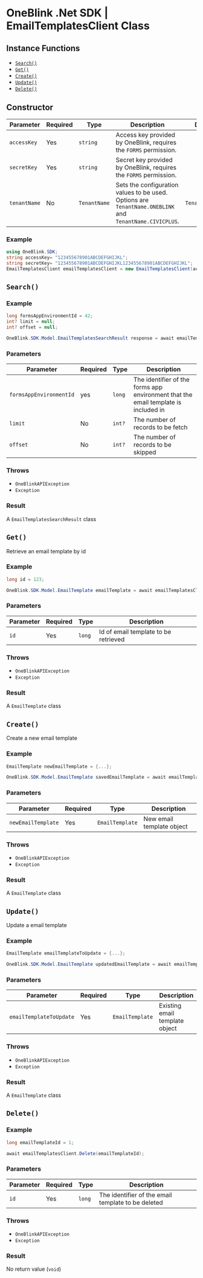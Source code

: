 # OneBlink .Net SDK | EmailTemplatesClient Class

## Instance Functions

-   [`Search()`](#search)
-   [`Get()`](#get)
-   [`Create()`](#create)
-   [`Update()`](#update)
-   [`Delete()`](#delete)

## Constructor

| Parameter    | Required | Type         | Description                                                                                             | Default Value         |
| ------------ | -------- | ------------ | ------------------------------------------------------------------------------------------------------- | --------------------- |
| `accessKey`  | Yes      | `string`     | Access key provided by OneBlink, requires the `FORMS` permission.                                       |                       |
| `secretKey`  | Yes      | `string`     | Secret key provided by OneBlink, requires the `FORMS` permission.                                       |                       |
| `tenantName` | No       | `TenantName` | Sets the configuration values to be used. Options are `TenantName.ONEBLINK` and `TenantName.CIVICPLUS`. | `TenantName.ONEBLINK` |

### Example

```c#
using OneBlink.SDK;
string accessKey= "123455678901ABCDEFGHIJKL";
string secretKey= "123455678901ABCDEFGHIJKL123455678901ABCDEFGHIJKL";
EmailTemplatesClient emailTemplatesClient = new EmailTemplatesClient(accessKey, secretKey);
```

## `Search()`

### Example

```c#
long formsAppEnvironmentId = 42;
int? limit = null;
int? offset = null;

OneBlink.SDK.Model.EmailTemplatesSearchResult response = await emailTemplatesClient.Search(formsAppEnvironmentId, limit, offset);
```

### Parameters

| Parameter               | Required | Type   | Description                                                                        |
| ----------------------- | -------- | ------ | ---------------------------------------------------------------------------------- |
| `formsAppEnvironmentId` | yes      | `long` | The identifier of the forms app environment that the email template is included in |
| `limit`                 | No       | `int?` | The number of records to be fetch                                                  |
| `offset`                | No       | `int?` | The number of records to be skipped                                                |

### Throws

-   `OneBlinkAPIException`
-   `Exception`

### Result

A `EmailTemplatesSearchResult` class

## `Get()`

Retrieve an email template by id

### Example

```c#
long id = 123;

OneBlink.SDK.Model.EmailTemplate emailTemplate = await emailTemplatesClient.Get(id);
```

### Parameters

| Parameter | Required | Type   | Description                          |
| --------- | -------- | ------ | ------------------------------------ |
| `id`      | Yes      | `long` | Id of email template to be retrieved |

### Throws

-   `OneBlinkAPIException`
-   `Exception`

### Result

A `EmailTemplate` class

## `Create()`

Create a new email template

### Example

```c#
EmailTemplate newEmailTemplate = {...};

OneBlink.SDK.Model.EmailTemplate savedEmailTemplate = await emailTemplatesClient.Create(newEmailTemplate);
```

### Parameters

| Parameter          | Required | Type            | Description               |
| ------------------ | -------- | --------------- | ------------------------- |
| `newEmailTemplate` | Yes      | `EmailTemplate` | New email template object |

### Throws

-   `OneBlinkAPIException`
-   `Exception`

### Result

A `EmailTemplate` class

## `Update()`

Update a email template

### Example

```c#
EmailTemplate emailTemplateToUpdate = {...};

OneBlink.SDK.Model.EmailTemplate updatedEmailTemplate = await emailTemplatesClient.Update(emailTemplateToUpdate);
```

### Parameters

| Parameter               | Required | Type            | Description                    |
| ----------------------- | -------- | --------------- | ------------------------------ |
| `emailTemplateToUpdate` | Yes      | `EmailTemplate` | Existing email template object |

### Throws

-   `OneBlinkAPIException`
-   `Exception`

### Result

A `EmailTemplate` class

## `Delete()`

### Example

```c#
long emailTemplateId = 1;

await emailTemplatesClient.Delete(emailTemplateId);
```

### Parameters

| Parameter | Required | Type   | Description                                        |
| --------- | -------- | ------ | -------------------------------------------------- |
| `id`      | Yes      | `long` | The identifier of the email template to be deleted |

### Throws

-   `OneBlinkAPIException`
-   `Exception`

### Result

No return value (`void`)
